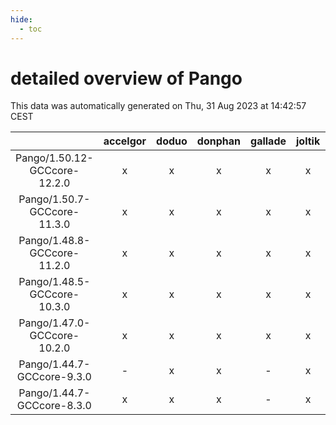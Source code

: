 ```yaml
---
hide:
  - toc
---
```


detailed overview of Pango
==========================


This data was automatically generated on Thu, 31 Aug 2023 at 14:42:57 CEST  

| |accelgor|doduo|donphan|gallade|joltik|skitty|swalot|victini|
| :---: | :---: | :---: | :---: | :---: | :---: | :---: | :---: | :---: |
|Pango/1.50.12-GCCcore-12.2.0|x|x|x|x|x|x|x|x|
|Pango/1.50.7-GCCcore-11.3.0|x|x|x|x|x|x|x|x|
|Pango/1.48.8-GCCcore-11.2.0|x|x|x|x|x|x|x|x|
|Pango/1.48.5-GCCcore-10.3.0|x|x|x|x|x|x|x|x|
|Pango/1.47.0-GCCcore-10.2.0|x|x|x|x|x|x|x|x|
|Pango/1.44.7-GCCcore-9.3.0|-|x|x|-|x|x|x|x|
|Pango/1.44.7-GCCcore-8.3.0|x|x|x|-|x|x|x|x|
